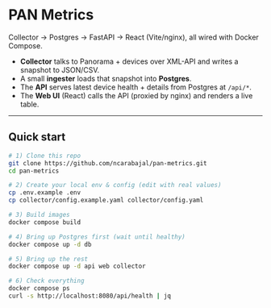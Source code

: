 # PAN Metrics

Collector → Postgres → FastAPI → React (Vite/nginx), all wired with Docker Compose.

- **Collector** talks to Panorama + devices over XML-API and writes a snapshot to JSON/CSV.
- A small **ingester** loads that snapshot into **Postgres**.
- The **API** serves latest device health + details from Postgres at `/api/*`.
- The **Web UI** (React) calls the API (proxied by nginx) and renders a live table.

---

## Quick start

```bash
# 1) Clone this repo
git clone https://github.com/ncarabajal/pan-metrics.git
cd pan-metrics

# 2) Create your local env & config (edit with real values)
cp .env.example .env
cp collector/config.example.yaml collector/config.yaml

# 3) Build images
docker compose build

# 4) Bring up Postgres first (wait until healthy)
docker compose up -d db

# 5) Bring up the rest
docker compose up -d api web collector

# 6) Check everything
docker compose ps
curl -s http://localhost:8080/api/health | jq

